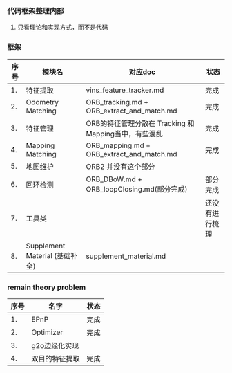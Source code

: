 <!--
 * @Author: Liu Weilong
 * @Date: 2021-02-23 09:30:56
 * @LastEditors: Liu Weilong 
 * @LastEditTime: 2021-02-23 13:15:46
 * @FilePath: /3rd-test-learning/32. vins_related/origin/code_reading/doc_sketch.md
 * @Description: 
-->
### 代码框架整理内部
1. 只看理论和实现方式，而不是代码

### 框架

序号|模块名|对应doc|状态
---|---|----|----
1. |特征提取|                vins_feature_tracker.md|完成
2. |Odometry Matching|      ORB_tracking.md  + ORB_extract_and_match.md|完成
3. |特征管理  |              ORB的特征管理分散在 Tracking 和 Mapping当中，有些混乱|完成
4. |Mapping Matching|       ORB_mapping.md + ORB_extract_and_match.md|完成
5. |地图维护|                ORB2 并没有这个部分
6. |回环检测|                ORB_DBoW.md + ORB_loopClosing.md(部分完成)<br>|部分完成
7. |工具类|                  |还没有进行梳理
8. |Supplement Material (基础补全)| supplement_material.md<br>

### remain theory problem
序号|名字|状态
---|---|----
1. |EPnP|           完成
2. |Optimizer|      完成
3. |g2o边缘化实现|
4. |双目的特征提取 |   完成